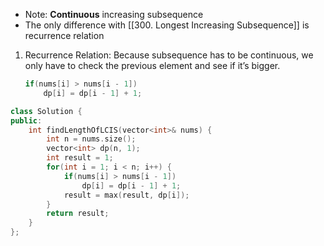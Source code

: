 - Note: **Continuous** increasing subsequence
- The only difference with [[300. Longest Increasing Subsequence]] is recurrence relation

1. Recurrence Relation: Because subsequence has to be continuous, we only have to check the previous element and see if it’s bigger. 
    
    ```C++
    if(nums[i] > nums[i - 1])
    	dp[i] = dp[i - 1] + 1;
    ```
    

```C++
class Solution {
public:
    int findLengthOfLCIS(vector<int>& nums) {
        int n = nums.size();
        vector<int> dp(n, 1);
        int result = 1;
        for(int i = 1; i < n; i++) {
            if(nums[i] > nums[i - 1])
                dp[i] = dp[i - 1] + 1;
            result = max(result, dp[i]);
        }
        return result;
    }
};
```
